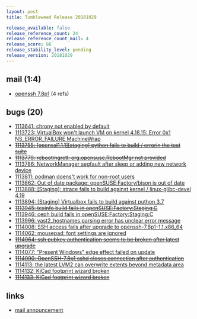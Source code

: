 ```yaml
---
layout: post
title: Tumbleweed Release 20181029

release_available: false
release_reference_count: 24
release_reference_count_mail: 4
release_score: 88
release_stability_level: pending
release_version: 20181029
---
```


## mail (1:4)

- [openssh 7.8p1](https://lists.opensuse.org/opensuse-factory/2018-10/msg00361.html) (4 refs)

## bugs (20)

<!--more-->

- [1113641: chrony not enabled by default](https://bugzilla.opensuse.org/show_bug.cgi?id=1113641)
- [1113723: VirtualBox won't launch VM on kernel 4.18.15:  Error 0x1 NS_ERROR_FAILURE MachineWrap](https://bugzilla.opensuse.org/show_bug.cgi?id=1113723)
- ~~[1113755: \[openssl1.1.1\]\[staging\] python fails to build / errorin the test suite](https://bugzilla.opensuse.org/show_bug.cgi?id=1113755)~~
- ~~[1113779: rebootmgrctl: org.opensuse.RebootMgr not provided](https://bugzilla.opensuse.org/show_bug.cgi?id=1113779)~~
- [1113786: NetworkManager segfault after sleep or adding new network device](https://bugzilla.opensuse.org/show_bug.cgi?id=1113786)
- [1113811: podman doens't work for non-root users](https://bugzilla.opensuse.org/show_bug.cgi?id=1113811)
- [1113862: Out of date package: openSUSE:Factory/bison is out of date](https://bugzilla.opensuse.org/show_bug.cgi?id=1113862)
- [1113888: \[Staging\]: strace fails to build against kernel / linux-glibc-devel 4.19](https://bugzilla.opensuse.org/show_bug.cgi?id=1113888)
- [1113894: \[Staging\] Virtualbox fails to build against puthon 3.7](https://bugzilla.opensuse.org/show_bug.cgi?id=1113894)
- ~~[1113945: texinfo build fails in openSUSE:Factory:Staging:C](https://bugzilla.opensuse.org/show_bug.cgi?id=1113945)~~
- [1113946: ceph build fails in openSUSE:Factory:Staging:C](https://bugzilla.opensuse.org/show_bug.cgi?id=1113946)
- [1113996: yast2_hostnames parsing error has unclear error message](https://bugzilla.opensuse.org/show_bug.cgi?id=1113996)
- [1114008: SSH access fails after upgrade to openssh-7.8p1-1.1.x86_64](https://bugzilla.opensuse.org/show_bug.cgi?id=1114008)
- [1114062: mousepad: font settings are ignored](https://bugzilla.opensuse.org/show_bug.cgi?id=1114062)
- ~~[1114064: ssh pubkey authentication seems to be broken after latest upgrade](https://bugzilla.opensuse.org/show_bug.cgi?id=1114064)~~
- [1114077: "Present Windows" edge effect failed on update](https://bugzilla.opensuse.org/show_bug.cgi?id=1114077)
- ~~[1114090: OpenSSH-7.8p1 sshd closes connection after authentication](https://bugzilla.opensuse.org/show_bug.cgi?id=1114090)~~
- [1114113: the latest LVM2 can overwrite extents beyond metadata area](https://bugzilla.opensuse.org/show_bug.cgi?id=1114113)
- [1114132: KiCad footprint wizard broken](https://bugzilla.opensuse.org/show_bug.cgi?id=1114132)
- ~~[1114133: KiCad footprint wizard broken](https://bugzilla.opensuse.org/show_bug.cgi?id=1114133)~~



## links

- [mail announcement](https://lists.opensuse.org/opensuse-factory/2018-10/msg00359.html)
